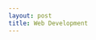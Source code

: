 ```yaml
---
layout: post
title: Web Development
---
```


<!-- <iframe width="800px" height="600px" src="![_config.yml]({{ site.baseurl }}/content/1/index.html)"></iframe>
 -->


